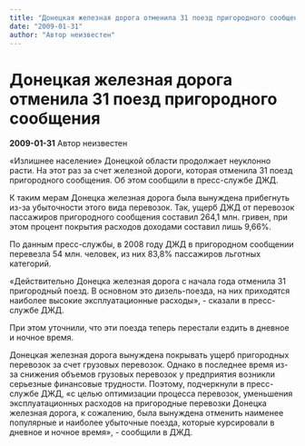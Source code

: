 ```yaml
---
title: "Донецкая железная дорога отменила 31 поезд пригородного сообщения"
date: "2009-01-31"
author: "Автор неизвестен"
---
```


# Донецкая железная дорога отменила 31 поезд пригородного сообщения

**2009-01-31** Автор неизвестен

«Излишнее население» Донецкой области продолжает неуклонно расти. На этот раз за счет железной дороги, которая отменила 31 поезд пригородного сообщения. Об этом сообщили в пресс-службе ДЖД.

К таким мерам Донецка железная дорога была вынуждена прибегнуть из-за убыточности этого вида перевозок. Так, ущерб ДЖД от перевозок пассажиров пригородного сообщения составил 264,1 млн. гривен, при этом процент покрытия расходов доходами составил лишь 9,66%.

По данным пресс-службы, в 2008 году ДЖД в пригородном сообщении перевезла 54 млн. человек, из них 83,8% пассажиров льготных категорий.

 «Действительно Донецка железная дорога с начала года отменила 31 пригородный поезд. В основном это дизель-поезда, на них приходятся наиболее высокие эксплуатационные расходы», - сказали в пресс-службе ДЖД.

При этом уточнили, что эти поезда теперь перестали ездить в дневное и ночное время.

Донецкая железная дорога вынуждена покрывать ущерб пригородных перевозок за счет грузовых перевозок. Однако в последнее время из-за снижения объемов грузовых перевозок у предприятия возникли серьезные финансовые трудности. Поэтому, подчеркнули в пресс-службе ДЖД, «с целью оптимизации процесса перевозок, уменьшения эксплуатационных расходов на пригородные перевозки Донецка железная дорога, к сожалению, была вынуждена отменить наименее популярные и наиболее убыточные поезда, которые курсировали в дневное и ночное время», - сообщили в ДЖД.
